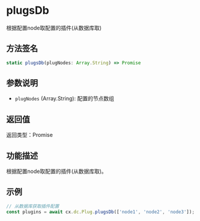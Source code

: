 # plugsDb

根据配置node取配置的插件(从数据库取)

## 方法签名
```typescript
static plugsDb(plugNodes: Array.String) => Promise
```

## 参数说明
- `plugNodes` (Array.String): 配置的节点数组

## 返回值
返回类型：Promise

## 功能描述
根据配置node取配置的插件(从数据库取)。

## 示例
```typescript
// 从数据库获取插件配置
const plugins = await cx.dc.Plug.plugsDb(['node1', 'node2', 'node3']);
``` 